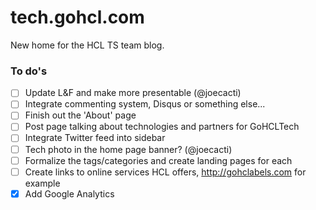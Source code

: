 # tech.gohcl.com

New home for the HCL TS team blog.

### To do's

- [ ] Update L&F and make more presentable (@joecacti)
- [ ] Integrate commenting system, Disqus or something else...
- [ ] Finish out the 'About' page
- [ ] Post page talking about technologies and partners for GoHCLTech
- [ ] Integrate Twitter feed into sidebar
- [ ] Tech photo in the home page banner? (@joecacti)
- [ ] Formalize the tags/categories and create landing pages for each
- [ ] Create links to online services HCL offers, http://gohclabels.com for example
- [x] Add Google Analytics
